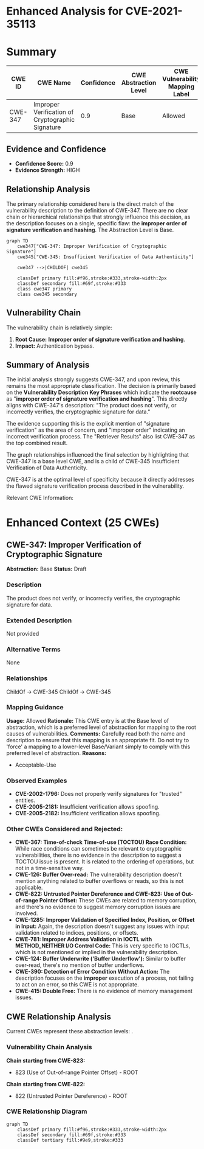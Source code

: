 # Enhanced Analysis for CVE-2021-35113

# Summary
| CWE ID | CWE Name | Confidence | CWE Abstraction Level | CWE Vulnerability Mapping Label | CWE-Vulnerability Mapping Notes |
|---|---|---|---|---|---|
| CWE-347 | Improper Verification of Cryptographic Signature | 0.9 | Base | Allowed | Primary CWE |

## Evidence and Confidence

*   **Confidence Score:** 0.9
*   **Evidence Strength:** HIGH

## Relationship Analysis
The primary relationship considered here is the direct match of the vulnerability description to the definition of CWE-347. There are no clear chain or hierarchical relationships that strongly influence this decision, as the description focuses on a single, specific flaw: the **improper order of signature verification and hashing**. The Abstraction Level is Base.

```mermaid
graph TD
    cwe347["CWE-347: Improper Verification of Cryptographic Signature"]
    cwe345["CWE-345: Insufficient Verification of Data Authenticity"]
    
    cwe347 -->|CHILDOF| cwe345
    
    classDef primary fill:#f96,stroke:#333,stroke-width:2px
    classDef secondary fill:#69f,stroke:#333
    class cwe347 primary
    class cwe345 secondary
```

## Vulnerability Chain
The vulnerability chain is relatively simple:

1.  **Root Cause:** **Improper order of signature verification and hashing**.
2.  **Impact:** Authentication bypass.

## Summary of Analysis
The initial analysis strongly suggests CWE-347, and upon review, this remains the most appropriate classification. The decision is primarily based on the **Vulnerability Description Key Phrases** which indicate the **rootcause** as "**improper order of signature verification and hashing**". This directly aligns with CWE-347's description: "The product does not verify, or incorrectly verifies, the cryptographic signature for data."

The evidence supporting this is the explicit mention of "signature verification" as the area of concern, and "improper order" indicating an incorrect verification process. The "Retriever Results" also list CWE-347 as the top combined result.

The graph relationships influenced the final selection by highlighting that CWE-347 is a base level CWE, and is a child of CWE-345 Insufficient Verification of Data Authenticity.

CWE-347 is at the optimal level of specificity because it directly addresses the flawed signature verification process described in the vulnerability.

Relevant CWE Information:

# Enhanced Context (25 CWEs)

## CWE-347: Improper Verification of Cryptographic Signature
**Abstraction:** Base
**Status:** Draft

### Description
The product does not verify, or incorrectly verifies, the cryptographic signature for data.

### Extended Description
Not provided

### Alternative Terms
None

### Relationships
ChildOf -> CWE-345
ChildOf -> CWE-345

### Mapping Guidance
**Usage:** Allowed
**Rationale:** This CWE entry is at the Base level of abstraction, which is a preferred level of abstraction for mapping to the root causes of vulnerabilities.
**Comments:** Carefully read both the name and description to ensure that this mapping is an appropriate fit. Do not try to 'force' a mapping to a lower-level Base/Variant simply to comply with this preferred level of abstraction.
**Reasons:**
- Acceptable-Use

### Observed Examples
- **CVE-2002-1796:** Does not properly verify signatures for "trusted" entities.
- **CVE-2005-2181:** Insufficient verification allows spoofing.
- **CVE-2005-2182:** Insufficient verification allows spoofing.

### Other CWEs Considered and Rejected:

*   **CWE-367: Time-of-check Time-of-use (TOCTOU) Race Condition:** While race conditions can sometimes be relevant to cryptographic vulnerabilities, there is no evidence in the description to suggest a TOCTOU issue is present. It is related to the ordering of operations, but not in a time-sensitive way.
*   **CWE-126: Buffer Over-read:** The vulnerability description doesn't mention anything related to buffer overflows or reads, so this is not applicable.
*   **CWE-822: Untrusted Pointer Dereference and CWE-823: Use of Out-of-range Pointer Offset:** These CWEs are related to memory corruption, and there's no evidence to suggest memory corruption issues are involved.
*   **CWE-1285: Improper Validation of Specified Index, Position, or Offset in Input:** Again, the description doesn't suggest any issues with input validation related to indices, positions, or offsets.
*   **CWE-781: Improper Address Validation in IOCTL with METHOD_NEITHER I/O Control Code:** This is very specific to IOCTLs, which is not mentioned or implied in the vulnerability description.
*   **CWE-124: Buffer Underwrite ('Buffer Underflow'):** Similar to buffer over-read, there's no mention of buffer underflows.
*   **CWE-390: Detection of Error Condition Without Action:** The description focuses on the **improper** execution of a process, not failing to act on an error, so this CWE is not appropriate.
*   **CWE-415: Double Free:** There is no evidence of memory management issues.


## CWE Relationship Analysis

Current CWEs represent these abstraction levels: .


### Vulnerability Chain Analysis

**Chain starting from CWE-823:**
- 823 (Use of Out-of-range Pointer Offset) - ROOT


**Chain starting from CWE-822:**
- 822 (Untrusted Pointer Dereference) - ROOT



### CWE Relationship Diagram

```mermaid
graph TD
    classDef primary fill:#f96,stroke:#333,stroke-width:2px
    classDef secondary fill:#69f,stroke:#333
    classDef tertiary fill:#9e9,stroke:#333
```